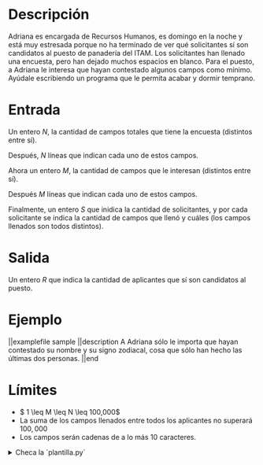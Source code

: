 # Descripción

Adriana es encargada de Recursos Humanos, es domingo en la noche y está muy estresada porque no ha terminado de ver qué solicitantes sí son candidatos al puesto de panadería del ITAM. Los solicitantes han llenado una encuesta, pero han dejado muchos espacios en blanco. Para el puesto, a Adriana le interesa que hayan contestado algunos campos como mínimo. Ayúdale escribiendo un programa que le permita acabar y dormir temprano.

# Entrada

Un entero $N$, la cantidad de campos totales que tiene la encuesta (distintos entre sí).

Después, $N$ líneas que indican cada uno de estos campos.

Ahora un entero $M$, la cantidad de campos que le interesan (distintos entre sí).

Después $M$ líneas que indican cada uno de estos campos.

Finalmente, un entero $S$ que inidica la cantidad de solicitantes, y por cada solicitante se indica la cantidad de campos que llenó y cuáles (los campos llenados son todos distintos).

# Salida

Un entero $R$ que indica la cantidad de aplicantes que sí son candidatos al puesto.

# Ejemplo

||examplefile
sample
||description
A Adriana sólo le importa que hayan contestado su nombre y su signo zodiacal, cosa que sólo han hecho las últimas dos personas.
||end

# Límites

- $ 1 \leq M \leq N \leq 100,000$
- La suma de los campos llenados entre todos los aplicantes no superará $100,000$
- Los campos serán cadenas de a lo más 10 caracteres.

<details><summary>Checa la `plantilla.py`</summary>

{{plantilla.py}}

</details>
